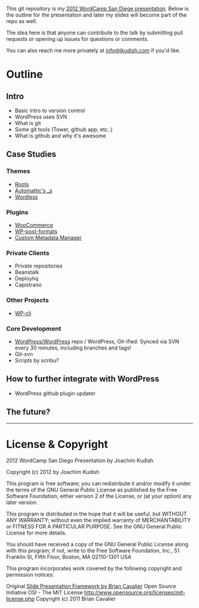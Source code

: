 This git repository is my [2012 WordCamp San Diege presentation](http://2012.sandiego.wordcamp.org/schedule/). Below is the outline for the presentation and later my slides will become part of the repo as well.

The idea here is that anyone can contribute to the talk by submitting pull requests or opening up issues for questions or comments.

You can also reach me more privately at [info@jkudish.com](info@jkudish.com) if you'd like.

# Outline

## Intro

* Basic intro to version control
* WordPress uses SVN
* What is git
* Some git tools (Tower, github app, etc..)
* What is github and why it's awesome

## Case Studies

### Themes

* [Roots](https://github.com/retlehs/roots)
* [Automattic's _s](https://github.com/Automattic/_s)
* [Wordless](https://github.com/welaika/wordless)

### Plugins

* [WooCommerce](https://github.com/woothemes/woocommerce)
* [WP-post-formats](https://github.com/crowdfavorite/wp-post-formats)
* [Custom Metadata Manager](https://github.com/jkudish/custom-metadata)


### Private Clients

* Private repositories
* Beanstalk
* Deployhq
* Capistrano

### Other Projects

* [WP-cli](https://github.com/andreascreten/wp-cli)

### Core Development

* [WordPress/WordPress](https://github.com/WordPress/WordPress) repo / WordPress, Git-ified. Synced via SVN every 30 minutes, including branches and tags!
* Git-svn
* Scripts by scribu?

## How to further integrate with WordPress

* WordPress github plugin updater

## The future?

---------------------------------------

# License & Copyright

2012 WordCamp San Diego Presentation by Joachim Kudish

Copyright (c) 2012 by Joachim Kudish

This program is free software; you can redistribute it and/or modify
it under the terms of the GNU General Public License as published by
the Free Software Foundation; either version 2 of the License, or
(at your option) any later version.

This program is distributed in the hope that it will be useful,
but WITHOUT ANY WARRANTY; without even the implied warranty of
MERCHANTABILITY or FITNESS FOR A PARTICULAR PURPOSE.  See the
GNU General Public License for more details.

You should have received a copy of the GNU General Public License
along with this program; if not, write to the Free Software
Foundation, Inc., 51 Franklin St, Fifth Floor, Boston, MA  02110-1301  USA

This program incorporates work covered by the following copyright and
permission notices:

Original [Slide Presentation Framework by Brian Cavalier](https://github.com/briancavalier/slides)
Open Source Initiative OSI - The MIT License
http://www.opensource.org/licenses/mit-license.php
Copyright (c) 2011 Brian Cavalier
